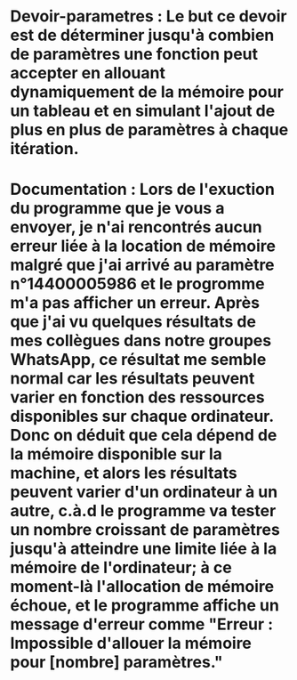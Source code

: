 # Devoir-parametres : Le but ce devoir est de déterminer jusqu'à combien de paramètres une fonction peut accepter en allouant dynamiquement de la mémoire pour un tableau et en simulant l'ajout de plus en plus de paramètres à chaque itération. 

# Documentation : Lors de l'exuction du programme que je vous a envoyer, je n'ai rencontrés aucun erreur liée à la location de mémoire malgré que j'ai arrivé au paramètre n°14400005986 et le progromme m'a pas afficher un erreur. Après que j'ai vu quelques résultats de mes collègues dans notre groupes WhatsApp, ce résultat me semble normal car les résultats peuvent varier en fonction des ressources disponibles sur chaque ordinateur. Donc on déduit que cela dépend de la mémoire disponible sur la machine, et alors les résultats peuvent varier d'un ordinateur à un autre, c.à.d le programme va tester un nombre croissant de paramètres jusqu'à atteindre une limite liée à la mémoire de l'ordinateur; à ce moment-là l'allocation de mémoire échoue, et le programme affiche un message d'erreur comme "Erreur : Impossible d'allouer la mémoire pour [nombre] paramètres." 
